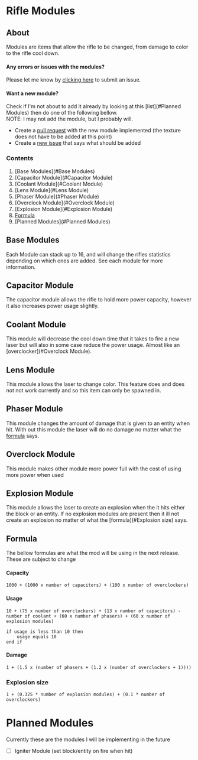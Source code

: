 # Rifle Modules
## About
Modules are items that allow the rifle to be changed, from damage to color to the rifle cool down.

#### Any errors or issues with the modules?
Please let me know by [clicking here](https://github.com/GOGO98901/RorysMod/issues/new) to submit an issue.
#### Want a new module?
Check if I'm not about to add it already by looking at this [list](#Planned Modules) then do one of the following bellow.<br>
NOTE: I may not add the module, but I probably will.
- Create a [pull request]() with the new module implemented (the texture does not have to be added at this point)
- Create a [new issue](https://github.com/GOGO98901/RorysMod/issues/new) that says what should be added

### Contents
1. [Base Modules](#Base Modules)
2. [Capacitor Module](#Capacitor Module)
3. [Coolant Module](#Coolant Module)
4. [Lens Module](#Lens Module)
5. [Phaser Module](#Phaser Module)
6. [Overclock Module](#Overclock Module)
7. [Explosion Module](#Explosion Module)
8. [Formula](#Formula)
9. [Planned Modules](#Planned Modules)

## Base Modules
Each Module can stack up to 16, and will change the rifles statistics depending on which ones are added. See each module for more information.

## Capacitor Module
The capacitor module allows the rifle to hold more power capacity, however it also increases power usage slightly.

## Coolant Module
This module will decrease the cool down time that it takes to fire a new laser but will also in some case reduce the power usage. Almost like an [overclocker](#Overclock Module).

## Lens Module
This module allows the laser to change color. This feature does and does not not work currently and so this item can only be spawned in.

## Phaser Module
This module changes the amount of damage that is given to an entity when hit. With out this module the laser will do no damage no matter what the [formula](#Damage) says.

## Overclock Module
This module makes other module more power full with the cost of using more power when used

## Explosion Module
This module allows the laser to create an explosion when the it hits either the block or an entity. If no explosion modules are present then it ill not create an explosion no matter of what the [formula](#Explosion size) says.

## Formula
The bellow formulas are what the mod will be using in the next release. These are subject to change
#### Capacity
```
1000 + (1000 x number of capacitors) + (100 x number of overclockers)
```
#### Usage
```
10 + (75 x number of overclockers) + (13 x number of capacitors) - number of coolant + (60 x number of phasers) + (60 x number of explosion modules)

if usage is less than 10 then
	usage equals 10
end if
```
#### Damage
```
1 + (1.5 x (number of phasers + (1.2 x (number of overclockers + 1))))
```
### Explosion size
```
1 + (0.325 * number of explosion modules) + (0.1 * number of overclockers)
```
# Planned Modules
Currently these are the modules I will be implementing in the future
- [ ] Igniter Module (set block/entity on fire when hit)
